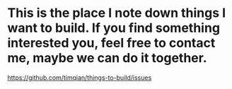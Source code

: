 # This is the place I note down things I want to build. If you find something interested you, feel free to contact me, maybe we can do it together.

https://github.com/timqian/things-to-build/issues
